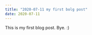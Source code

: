 ```yaml
---
title: "2020-07-11 my first bolg post"
date: 2020-07-11
---
```

This is my first blog post.
Bye. :)

